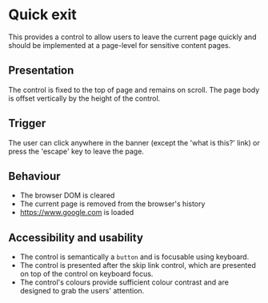 # Quick exit

This provides a control to allow users to leave the current page quickly and should be implemented at a page-level for sensitive content pages.

## Presentation

The control is fixed to the top of page and remains on scroll. The page body is offset vertically by the height of the control.

## Trigger

The user can click anywhere in the banner (except the 'what is this?' link) or press the 'escape' key to leave the page.

## Behaviour

- The browser DOM is cleared
- The current page is removed from the browser's history
- https://www.google.com is loaded

## Accessibility and usability

- The control is semantically a `button` and is focusable using keyboard.
- The control is presented after the skip link control, which are presented on top of the control on keyboard focus.
- The control's colours provide sufficient colour contrast and are designed to grab the users' attention.
